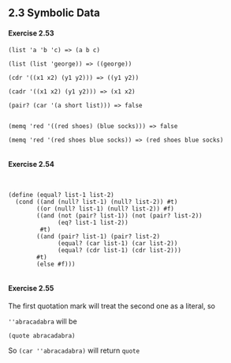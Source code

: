 ## 2.3 Symbolic Data


#### Exercise 2.53

```
(list 'a 'b 'c) => (a b c)

(list (list 'george)) => ((george))

(cdr '((x1 x2) (y1 y2))) => ((y1 y2))

(cadr '((x1 x2) (y1 y2))) => (x1 x2)

(pair? (car '(a short list))) => false


(memq 'red '((red shoes) (blue socks))) => false

(memq 'red '(red shoes blue socks)) => (red shoes blue socks)
```



#### Exercise 2.54

```


(define (equal? list-1 list-2)
  (cond ((and (null? list-1) (null? list-2)) #t)
        ((or (null? list-1) (null? list-2)) #f)
        ((and (not (pair? list-1)) (not (pair? list-2)) 
              (eq? list-1 list-2))
         #t)
        ((and (pair? list-1) (pair? list-2)
              (equal? (car list-1) (car list-2))
              (equal? (cdr list-1) (cdr list-2)))
        #t)
        (else #f)))


```


#### Exercise 2.55

The first quotation mark will treat the second one as a literal, so 

```''abracadabra```  will be 

```(quote abracadabra)```

So ```(car ''abracadabra)``` will return ```quote```
